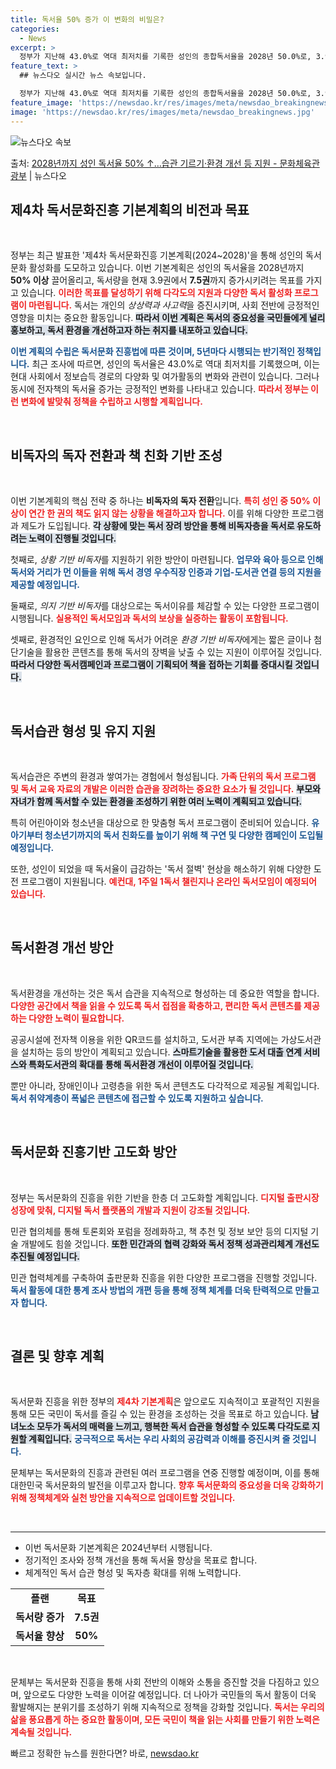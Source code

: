 ```yaml
---
title: 독서율 50% 증가 이 변화의 비밀은?
categories:
  - News
excerpt: >
  정부가 지난해 43.0%로 역대 최저치를 기록한 성인의 종합독서율을 2028년 50.0%로, 3.9권이었던 …
feature_text: >
  ## 뉴스다오 실시간 뉴스 속보입니다.

  정부가 지난해 43.0%로 역대 최저치를 기록한 성인의 종합독서율을 2028년 50.0%로, 3.9권이었던 …
feature_image: 'https://newsdao.kr/res/images/meta/newsdao_breakingnews.jpg'
image: 'https://newsdao.kr/res/images/meta/newsdao_breakingnews.jpg'
---
```


![뉴스다오 속보](https://newsdao.kr/res/images/meta/newsdao_breakingnews.jpg)

<p>출처: <a href="https://newsdao.kr/3623" rel="dofollow">2028년까지 성인 독서율 50% ↑…습관 기르기·환경 개선 등 지원 - 문화체육관광부</a> | 뉴스다오</p>

<h2 data-ke-size="size26">제4차 독서문화진흥 기본계획의 비전과 목표</h2>

<p data-ke-size="size16">&nbsp;</p>

정부는 최근 발표한 '제4차 독서문화진흥 기본계획(2024~2028)'을 통해 성인의 독서문화 활성화를 도모하고 있습니다. 이번 기본계획은 성인의 독서율을 2028년까지 **50% 이상** 끌어올리고, 독서량을 현재 3.9권에서 **7.5권**까지 증가시키려는 목표를 가지고 있습니다. <b><span style="color: #ee2323;">이러한 목표를 달성하기 위해 다각도의 지원과 다양한 독서 활성화 프로그램이 마련됩니다.</span></b> 독서는 개인의 *상상력과 사고력*을 증진시키며, 사회 전반에 긍정적인 영향을 미치는 중요한 활동입니다. <b><span style="background-color: #21538527;">따라서 이번 계획은 독서의 중요성을 국민들에게 널리 홍보하고, 독서 환경을 개선하고자 하는 취지를 내포하고 있습니다.</span></b>

<b><span style="color: #1a5490;">이번 계획의 수립은 독서문화 진흥법에 따른 것이며, 5년마다 시행되는 반기적인 정책입니다.</span></b> 최근 조사에 따르면, 성인의 독서율은 43.0%로 역대 최저치를 기록했으며, 이는 현대 사회에서 정보습득 경로의 다양화 및 여가활동의 변화와 관련이 있습니다. 그러나 동시에 전자책의 독서율 증가는 긍정적인 변화를 나타내고 있습니다. <b><span style="color: #ee2323;">따라서 정부는 이런 변화에 발맞춰 정책을 수립하고 시행할 계획입니다.</span></b> 

<p data-ke-size="size16">&nbsp;</p>

<h2 data-ke-size="size26">비독자의 독자 전환과 책 친화 기반 조성</h2>

<p data-ke-size="size16">&nbsp;</p>

이번 기본계획의 핵심 전략 중 하나는 **비독자의 독자 전환**입니다. <b><span style="color: #ee2323;">특히 성인 중 50% 이상이 연간 한 권의 책도 읽지 않는 상황을 해결하고자 합니다.</span></b> 이를 위해 다양한 프로그램과 제도가 도입됩니다. <b><span style="background-color: #21538527;">각 상황에 맞는 독서 장려 방안을 통해 비독자층을 독서로 유도하려는 노력이 진행될 것입니다.</span></b>

첫째로, *상황 기반 비독자*를 지원하기 위한 방안이 마련됩니다. <b><span style="color: #1a5490;">업무와 육아 등으로 인해 독서와 거리가 먼 이들을 위해 독서 경영 우수직장 인증과 기업-도서관 연결 등의 지원을 제공할 예정입니다.</span></b>

둘째로, *의지 기반 비독자*를 대상으로는 독서이유를 체감할 수 있는 다양한 프로그램이 시행됩니다. <b><span style="color: #ee2323;">실용적인 독서모임과 독서의 보상을 실증하는 활동이 포함됩니다.</span></b> 

셋째로, 환경적인 요인으로 인해 독서가 어려운 *환경 기반 비독자*에게는 짧은 글이나 첨단기술을 활용한 콘텐츠를 통해 독서의 장벽을 낮출 수 있는 지원이 이루어질 것입니다. <b><span style="background-color: #21538527;">따라서 다양한 독서캠페인과 프로그램이 기획되어 책을 접하는 기회를 증대시킬 것입니다.</span></b>

<p data-ke-size="size16">&nbsp;</p>

<h2 data-ke-size="size26">독서습관 형성 및 유지 지원</h2>

<p data-ke-size="size16">&nbsp;</p>

독서습관은 주변의 환경과 쌓여가는 경험에서 형성됩니다. <b><span style="color: #ee2323;">가족 단위의 독서 프로그램 및 독서 교육 자료의 개발은 이러한 습관을 장려하는 중요한 요소가 될 것입니다.</span></b> <b><span style="background-color: #21538527;">부모와 자녀가 함께 독서할 수 있는 환경을 조성하기 위한 여러 노력이 계획되고 있습니다.</span></b> 

특히 어린아이와 청소년을 대상으로 한 맞춤형 독서 프로그램이 준비되어 있습니다. <b><span style="color: #1a5490;">유아기부터 청소년기까지의 독서 친화도를 높이기 위해 책 구연 및 다양한 캠페인이 도입될 예정입니다.</span></b> 

또한, 성인이 되었을 때 독서율이 급감하는 '독서 절벽' 현상을 해소하기 위해 다양한 도전 프로그램이 지원됩니다. <b><span style="color: #ee2323;">예컨대, 1주일 1독서 챌린지나 온라인 독서모임이 예정되어 있습니다.</span></b>

<p data-ke-size="size16">&nbsp;</p>

<h2 data-ke-size="size26">독서환경 개선 방안</h2>

<p data-ke-size="size16">&nbsp;</p>

독서환경을 개선하는 것은 독서 습관을 지속적으로 형성하는 데 중요한 역할을 합니다. <b><span style="color: #ee2323;">다양한 공간에서 책을 읽을 수 있도록 독서 접점을 확충하고, 편리한 독서 콘텐츠를 제공하는 다양한 노력이 필요합니다.</span></b> 

공공시설에 전자책 이용을 위한 QR코드를 설치하고, 도서관 부족 지역에는 가상도서관을 설치하는 등의 방안이 계획되고 있습니다. <b><span style="background-color: #21538527;">스마트기술을 활용한 도서 대출 연계 서비스와 특화도서관의 확대를 통해 독서환경 개선이 이루어질 것입니다.</span></b> 

뿐만 아니라, 장애인이나 고령층을 위한 독서 콘텐츠도 다각적으로 제공될 계획입니다. <b><span style="color: #1a5490;">독서 취약계층이 폭넓은 콘텐츠에 접근할 수 있도록 지원하고 싶습니다.</span></b> 

<p data-ke-size="size16">&nbsp;</p>

<h2 data-ke-size="size26">독서문화 진흥기반 고도화 방안</h2>

<p data-ke-size="size16">&nbsp;</p>

정부는 독서문화의 진흥을 위한 기반을 한층 더 고도화할 계획입니다. <b><span style="color: #ee2323;">디지털 출판시장 성장에 맞춰, 디지털 독서 플랫폼의 개발과 지원이 강조될 것입니다.</span></b> 

민관 협의체를 통해 토론회와 포럼을 정례화하고, 책 추천 및 정보 보안 등의 디지털 기술 개발에도 힘쓸 것입니다. <b><span style="background-color: #21538527;">또한 민간과의 협력 강화와 독서 정책 성과관리체계 개선도 추진될 예정입니다.</span></b> 

민관 협력체계를 구축하여 출판문화 진흥을 위한 다양한 프로그램을 진행할 것입니다. <b><span style="color: #1a5490;">독서 활동에 대한 통계 조사 방법의 개편 등을 통해 정책 체계를 더욱 탄력적으로 만들고자 합니다.</span></b> 

<p data-ke-size="size16">&nbsp;</p>

<h2 data-ke-size="size26">결론 및 향후 계획</h2>

<p data-ke-size="size16">&nbsp;</p>

독서문화 진흥을 위한 정부의 <b><span style="color: #ee2323;">제4차 기본계획</span></b>은 앞으로도 지속적이고 포괄적인 지원을 통해 모든 국민이 독서를 즐길 수 있는 환경을 조성하는 것을 목표로 하고 있습니다. <b><span style="background-color: #21538527;">남녀노소 모두가 독서의 매력을 느끼고, 행복한 독서 습관을 형성할 수 있도록 다각도로 지원할 계획입니다.</span></b> <b><span style="color: #1a5490;">궁극적으로 독서는 우리 사회의 공감력과 이해를 증진시켜 줄 것입니다.</span></b> 

문체부는 독서문화의 진흥과 관련된 여러 프로그램을 연중 진행할 예정이며, 이를 통해 대한민국 독서문화의 발전을 이루고자 합니다. <b><span style="color: #ee2323;">향후 독서문화의 중요성을 더욱 강화하기 위해 정책체계와 실천 방안을 지속적으로 업데이트할 것입니다.</span></b> 

<p data-ke-size="size16">&nbsp;</p>

<hr>

<ul>
    <li>이번 독서문화 기본계획은 2024년부터 시행됩니다.</li>
    <li>정기적인 조사와 정책 개선을 통해 독서율 향상을 목표로 합니다.</li>
    <li>체계적인 독서 습관 형성 및 독자층 확대를 위해 노력합니다.</li>
</ul>

<table style="width: 100%; border-collapse: collapse;">
    <tr>
        <td style="text-align: center; height: 17px;"><b>플랜</b></td>
        <td style="text-align: center; height: 17px;"><b>목표</b></td>
    </tr>
    <tr>
        <td style="text-align: center; height: 17px;"><b>독서량 증가</b></td>
        <td style="text-align: center; height: 17px;"><b>7.5권</b></td>
    </tr>
    <tr>
        <td style="text-align: center; height: 17px;"><b>독서율 향상</b></td>
        <td style="text-align: center; height: 17px;"><b>50%</b></td>
    </tr>
</table>

<p data-ke-size="size16">&nbsp;</p> 

문체부는 독서문화 진흥을 통해 사회 전반의 이해와 소통을 증진할 것을 다짐하고 있으며, 앞으로도 다양한 노력을 이어갈 예정입니다. 더 나아가 국민들의 독서 활동이 더욱 활발해지는 분위기를 조성하기 위해 지속적으로 정책을 강화할 것입니다. <b><span style="color: #ee2323;">독서는 우리의 삶을 풍요롭게 하는 중요한 활동이며, 모든 국민이 책을 읽는 사회를 만들기 위한 노력은 계속될 것입니다.</span></b> 

빠르고 정확한 뉴스를 원한다면? 바로, <a href="https://newsdao.kr" rel="dofollow">newsdao.kr</a>


